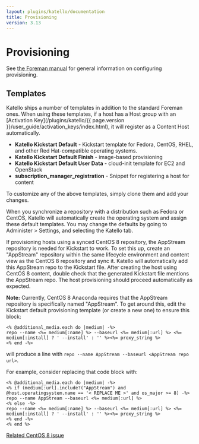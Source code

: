 ```yaml
---
layout: plugins/katello/documentation
title: Provisioning
version: 3.13
---
```


# Provisioning

See [the Foreman manual](http://theforeman.org/manuals/latest/index.html#4.4Provisioning) for general information on configuring provisioning.

## Templates

Katello ships a number of templates in addition to the standard Foreman ones. When using these templates, if a host has a Host group with an [Activation Key](/plugins/katello/{{ page.version }}/user_guide/activation_keys/index.html), it will register as a Content Host automatically.

  - **Katello Kickstart Default** - Kickstart template for Fedora, CentOS, RHEL, and other Red Hat-compatible operating systems.
  - **Katello Kickstart Default Finish** - image-based provisioning
  - **Katello Kickstart Default User Data** - cloud-init template for EC2 and OpenStack
  - **subscription_manager_registration** - Snippet for registering a host for content

To customize any of the above templates, simply clone them and add your changes.

When you synchronize a repository with a distribution such as Fedora or CentOS, Katello will automatically create the operating system and assign these default templates.  You may change the defaults by going to Administer > Settings, and selecting the Katello tab.

If provisioning hosts using a synced CentOS 8 repository, the AppStream repository is needed for Kickstart to work.  To set this up, create an "AppStream" repository within the same lifecycle environment and content view as the CentOS 8 repository and sync it.  Katello will automatically add this AppStream repo to the Kickstart file.  After creating the host using CentOS 8 content, double check that the generated Kickstart file mentions the AppStream repo.  The host provisioning should proceed automatically as expected.

**Note:** Currently, CentOS 8 Anaconda requires that the AppStream repository is specifically named "AppStream".  To get around this, edit the Kickstart default provisioning template (or create a new one) to ensure this block:

```erb
<% @additional_media.each do |medium| -%>
repo --name <%= medium[:name] %> --baseurl <%= medium[:url] %> <%= medium[:install] ? ' --install' : '' %><%= proxy_string %>
<% end -%>
```

will produce a line with `repo --name AppStream --baseurl <AppStream repo url>`.

For example, consider replacing that code block with:

```erb
<% @additional_media.each do |medium| -%>
<% if (medium[:url].include?("AppStream") and @host.operatingsystem.name == '< REPLACE ME >' and os_major >= 8) -%>
repo --name AppStream --baseurl <%= medium[:url] %>
<% else -%>
repo --name <%= medium[:name] %> --baseurl <%= medium[:url] %> <%= medium[:install] ? ' --install' : '' %><%= proxy_string %>
<% end -%>
<% end %>
```

[Related CentOS 8 issue](https://bugs.centos.org/view.php?id=16470)
